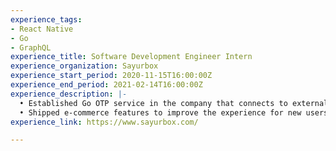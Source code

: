 ```yaml
---
experience_tags:
- React Native
- Go
- GraphQL
experience_title: Software Development Engineer Intern
experience_organization: Sayurbox
experience_start_period: 2020-11-15T16:00:00Z
experience_end_period: 2021-02-14T16:00:00Z
experience_description: |-
  • Established Go OTP service in the company that connects to external SMS gateway with Domain Driven Design.
  • Shipped e-commerce features to improve the experience for new users by enabling discounts on their first purchases using React Native and GraphQL.
experience_link: https://www.sayurbox.com/

---
```

